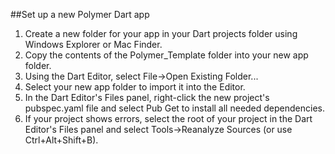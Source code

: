 ##Set up a new Polymer Dart app

1. Create a new folder for your app in your Dart projects folder using Windows Explorer or Mac Finder.
2. Copy the contents of the Polymer_Template folder into your new app folder.
3. Using the Dart Editor, select File->Open Existing Folder...
4. Select your new app folder to import it into the Editor.
5. In the Dart Editor's Files panel, right-click the new project's pubspec.yaml file and select Pub Get to install all needed dependencies.
6. If your project shows errors, select the root of your project in the Dart Editor's Files panel and select Tools->Reanalyze Sources (or use Ctrl+Alt+Shift+B).
